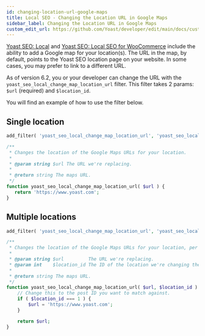 ```yaml
---
id: changing-location-url-google-maps
title: Local SEO - Changing the Location URL in Google Maps
sidebar_label: Changing the Location URL in Google Maps
custom_edit_url: https://github.com/Yoast/developer/edit/main/docs/customization/local-seo/changing-location-url-google-maps.md
---
```

[Yoast SEO: Local](https://yoast.com/wordpress/plugins/local-seo/) and [Yoast SEO: Local SEO for WooCommerce](https://yoast.com/wordpress/plugins/local-seo-for-woocommerce/) include the ability to add a Google map for your location(s). The URL in the map, by default, points to the Yoast SEO location page on your website. In some cases, you may prefer to link to a different URL.

As of version 6.2, you or your developer can change the URL with the `yoast_seo_local_change_map_location_url` filter. This filter takes 2 params: `$url` (required) and `$location_id`.

You will find an example of how to use the filter below.

## Single location
```php
add_filter( 'yoast_seo_local_change_map_location_url', 'yoast_seo_local_change_map_location_url', 10, 1 );

/**
 * Changes the location of the Google Maps URLs for your location.
 *
 * @param string $url The URL we're replacing.
 *
 * @return string The maps URL.
 */
function yoast_seo_local_change_map_location_url( $url ) {
   return 'https://www.yoast.com';
}
```

## Multiple locations
```php
add_filter( 'yoast_seo_local_change_map_location_url', 'yoast_seo_local_change_map_location_url', 10, 2 );

/**
 * Changes the location of the Google Maps URLs for your location, per location.
 *
 * @param string $url         The URL we're replacing.
 * @param int    $location_id The ID of the location we're changing the map for.
 *
 * @return string The maps URL.
 */
function yoast_seo_local_change_map_location_url( $url, $location_id ) {
    // Change this to the post ID you want to match against.
    if ( $location_id === 1 ) {
        $url = 'https://www.yoast.com';
    }

    return $url;
}
```
